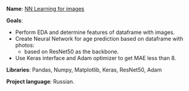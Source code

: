 **Name**: [NN Learning for images](https://github.com/Ivan-Bebeshko/Yandex_Practicum/blob/4863d736e2ff7d03fb251232886a4ab9330525b3/10_NN_for_images/10_%20neural_network_learning.ipynb)

**Goals**:
  - Perform EDA and determine features of dataframe with images.
  - Create Neural Network for age prediction based on dataframe with photos:
    - based on ResNet50 as the backbone.
  - Use Keras interface and Adam optimizer to get MAE less than 8.
  
**Libraries**: Pandas, Numpy, Matplotlib, Keras, ResNet50, Adam

**Project language**: Russian.
